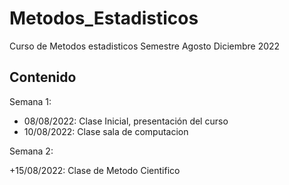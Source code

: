 # Metodos_Estadisticos
Curso de Metodos estadisticos Semestre Agosto Diciembre 2022


## Contenido

Semana 1:

+ 08/08/2022: Clase Inicial, presentación del curso
+ 10/08/2022: Clase sala de computacion 

Semana 2:

+15/08/2022: Clase de Metodo Cientifico
